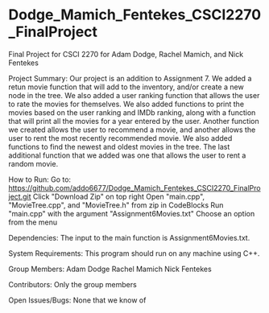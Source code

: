# Dodge_Mamich_Fentekes_CSCI2270_FinalProject
Final Project for CSCI 2270 for Adam Dodge, Rachel Mamich, and Nick Fentekes

Project Summary:
Our project is an addition to Assignment 7. We added a retun movie function that will add to the inventory, and/or create a new node in the tree. We also added a user ranking function that allows the user to rate the movies for themselves. We also added functions to print the movies based on the user ranking and IMDb ranking, along with a function that will print all the movies for a year entered by the user. Another function we created allows the user to recommend a movie, and another allows the user to rent the most recently recommended movie. We also added functions to find the newest and oldest movies in the tree. The last additional function that we added was one that allows the user to rent a random movie. 

How to Run:
Go to: https://github.com/addo6677/Dodge_Mamich_Fentekes_CSCI2270_FinalProject.git
Click "Download Zip" on top right
Open "main.cpp", "MovieTree.cpp", and "MovieTree.h" from zip in CodeBlocks
Run "main.cpp" with the argument "Assignment6Movies.txt"
Choose an option from the menu


Dependencies:
The input to the main function is Assignment6Movies.txt.

System Requirements:
This program should run on any machine using C++.

Group Members:
Adam Dodge
Rachel Mamich
Nick Fentekes

Contributors:
Only the group members

Open Issues/Bugs:
None that we know of
